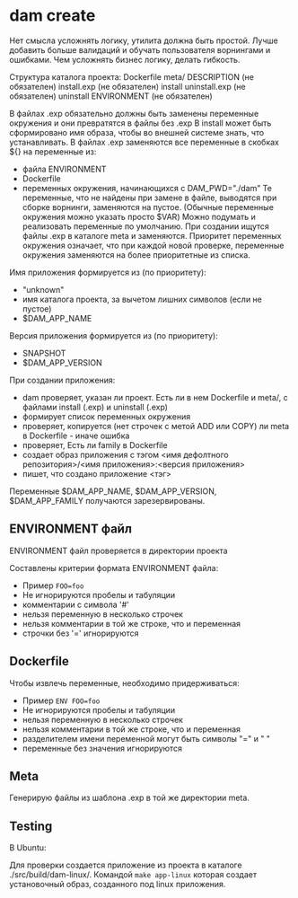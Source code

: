 # dam create
Нет смысла усложнять логику, утилита должна быть простой.
Лучше добавить больше валидаций и обучать пользователя ворнингами и ошибками.
Чем усложнять бизнес логику, делать гибкость.

Структура каталога проекта:
Dockerfile
meta/
    DESCRIPTION (не обязателен)
    install.exp (не обязателен)
    install
    uninstall.exp (не обязателен)
    uninstall
    ENVIRONMENT (не обязателен)

В файлах .exp обязательно должны быть заменены переменные окружения и они превратятся в файлы без .exp
В install может быть сформировано имя образа, чтобы во внешней системе знать, что устанавливать.
В файлах .exp заменяются все переменные в скобках ${} на переменные из:
- файла ENVIRONMENT
- Dockerfile
- переменных окружения, начинающихся с DAM_PWD="./dam"
Те переменные, что не найдены при замене в файле, выводятся при сборке ворнинги, заменяются на пустое.
(Обычные переменные окружения можно указать просто $VAR)
Можно подумать и реализовать переменные по умолчанию.
При создании ищутся файлы .exp в каталоге meta и заменяются.
Приоритет переменных окружения означает, что при каждой новой проверке, переменные окружения заменяются на более приоритетные из списка.

Имя приложения формируется из (по приоритету):
- "unknown"
- имя каталога проекта, за вычетом лишних символов (если не пустое)
- $DAM_APP_NAME

Версия приложения формируется из (по приоритету):
- SNAPSHOT
- $DAM_APP_VERSION

При создании приложения:
- dam проверяет, указан ли проект. Есть ли в нем Dockerfile и meta/, с файлами install (.exp) и uninstall (.exp)
- формирует список переменных окружения
- проверяет, копируется (нет строчек с метой ADD или COPY) ли meta в Dockerfile - иначе ошибка
- проверяет, Есть ли family в Dockerfile
- создает образ приложения с тэгом <имя дефолтного репозитория>/<имя приложения>:<версия приложения>
- пишет, что создано приложение <тэг>

Переменные $DAM_APP_NAME, $DAM_APP_VERSION, $DAM_APP_FAMILY получаются зарезервированы.

## ENVIRONMENT файл
ENVIRONMENT файл проверяется в директории проекта

Составлены критерии формата ENVIRONMENT файла:
- Пример `FOO=foo`
- Не игнорируются пробелы и табуляции
- комментарии с символа '#'
- нельзя переменную в несколько строчек
- нельзя комментарии в той же строке, что и переменная
- строчки без '=' игнорируются

## Dockerfile 
Чтобы извлечь переменные, необходимо придерживаться:
- Пример `ENV FOO=foo`
- Не игнорируются пробелы и табуляции
- нельзя переменную в несколько строчек
- нельзя комментарии в той же строке, что и переменная
- разделителем имени переменной могут быть символы "=" и " "
- переменные без значения игнорируются

## Meta
Генерирую файлы из шаблона .exp в той же директории meta.

## Testing
В Ubuntu:

Для проверки создается приложение из проекта в каталоге ./src/build/dam-linux/. 
Командой `make app-linux` которая создает установочный образ, созданного под linux приложения.